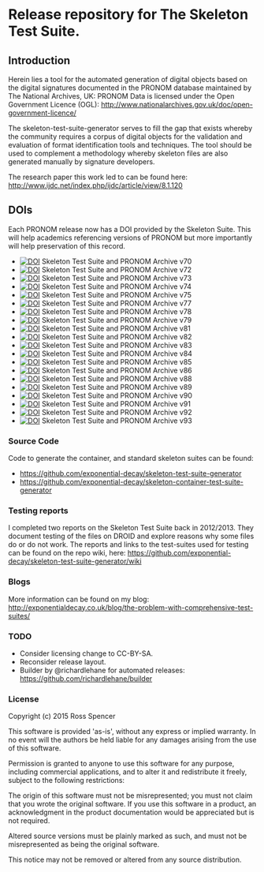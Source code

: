 # Release repository for The Skeleton Test Suite.

## Introduction

Herein lies a tool for the automated generation of digital objects based on the digital signatures documented in the PRONOM database maintained by The National Archives, UK: PRONOM Data is licensed under the Open Government Licence (OGL): http://www.nationalarchives.gov.uk/doc/open-government-licence/

The skeleton-test-suite-generator serves to fill the gap that exists whereby the community requires a corpus of digital objects for the validation and evaluation of format identification tools and techniques. The tool should be used to complement a methodology whereby skeleton files are also generated manually by signature developers.

The research paper this work led to can be found here: http://www.ijdc.net/index.php/ijdc/article/view/8.1.120

## DOIs

Each PRONOM release now has a DOI provided by the Skeleton Suite. This will help academics referencing versions of 
PRONOM but more importantly will help preservation of this record. 

* [![DOI](https://zenodo.org/badge/DOI/10.5281/zenodo.1004366.svg)](https://doi.org/10.5281/zenodo.1004366) Skeleton Test Suite and PRONOM Archive v70 
* [![DOI](https://zenodo.org/badge/DOI/10.5281/zenodo.1004368.svg)](https://doi.org/10.5281/zenodo.1004368) Skeleton Test Suite and PRONOM Archive v72
* [![DOI](https://zenodo.org/badge/DOI/10.5281/zenodo.1004370.svg)](https://doi.org/10.5281/zenodo.1004370) Skeleton Test Suite and PRONOM Archive v73
* [![DOI](https://zenodo.org/badge/DOI/10.5281/zenodo.1004372.svg)](https://doi.org/10.5281/zenodo.1004372) Skeleton Test Suite and PRONOM Archive v74
* [![DOI](https://zenodo.org/badge/DOI/10.5281/zenodo.1004374.svg)](https://doi.org/10.5281/zenodo.1004374) Skeleton Test Suite and PRONOM Archive v75
* [![DOI](https://zenodo.org/badge/DOI/10.5281/zenodo.1004378.svg)](https://doi.org/10.5281/zenodo.1004378) Skeleton Test Suite and PRONOM Archive v77
* [![DOI](https://zenodo.org/badge/DOI/10.5281/zenodo.1004381.svg)](https://doi.org/10.5281/zenodo.1004381) Skeleton Test Suite and PRONOM Archive v78
* [![DOI](https://zenodo.org/badge/DOI/10.5281/zenodo.1004385.svg)](https://doi.org/10.5281/zenodo.1004385) Skeleton Test Suite and PRONOM Archive v79
* [![DOI](https://zenodo.org/badge/DOI/10.5281/zenodo.1004387.svg)](https://doi.org/10.5281/zenodo.1004387) Skeleton Test Suite and PRONOM Archive v81
* [![DOI](https://zenodo.org/badge/DOI/10.5281/zenodo.1004389.svg)](https://doi.org/10.5281/zenodo.1004389) Skeleton Test Suite and PRONOM Archive v82
* [![DOI](https://zenodo.org/badge/DOI/10.5281/zenodo.1004391.svg)](https://doi.org/10.5281/zenodo.1004391) Skeleton Test Suite and PRONOM Archive v83
* [![DOI](https://zenodo.org/badge/DOI/10.5281/zenodo.1004395.svg)](https://doi.org/10.5281/zenodo.1004395) Skeleton Test Suite and PRONOM Archive v84
* [![DOI](https://zenodo.org/badge/DOI/10.5281/zenodo.1004399.svg)](https://doi.org/10.5281/zenodo.1004399) Skeleton Test Suite and PRONOM Archive v85
* [![DOI](https://zenodo.org/badge/DOI/10.5281/zenodo.1004403.svg)](https://doi.org/10.5281/zenodo.1004403) Skeleton Test Suite and PRONOM Archive v86
* [![DOI](https://zenodo.org/badge/DOI/10.5281/zenodo.1004405.svg)](https://doi.org/10.5281/zenodo.1004405) Skeleton Test Suite and PRONOM Archive v88
* [![DOI](https://zenodo.org/badge/DOI/10.5281/zenodo.1004409.svg)](https://doi.org/10.5281/zenodo.1004409) Skeleton Test Suite and PRONOM Archive v89
* [![DOI](https://zenodo.org/badge/DOI/10.5281/zenodo.1004415.svg)](https://doi.org/10.5281/zenodo.1004415) Skeleton Test Suite and PRONOM Archive v90
* [![DOI](https://zenodo.org/badge/DOI/10.5281/zenodo.1004419.svg)](https://doi.org/10.5281/zenodo.1004419) Skeleton Test Suite and PRONOM Archive v91
* [![DOI](https://zenodo.org/badge/DOI/10.5281/zenodo.1004423.svg)](https://doi.org/10.5281/zenodo.1004423) Skeleton Test Suite and PRONOM Archive v92
* [![DOI](https://zenodo.org/badge/DOI/10.5281/zenodo.1098334.svg)](https://doi.org/10.5281/zenodo.1098334) Skeleton Test Suite and PRONOM Archive v93

### Source Code

Code to generate the container, and standard skeleton suites can be found:

- https://github.com/exponential-decay/skeleton-test-suite-generator
- https://github.com/exponential-decay/skeleton-container-test-suite-generator

### Testing reports

I completed two reports on the Skeleton Test Suite back in 2012/2013. They document testing of the files on DROID and explore reasons why some files do or do not work. The reports and links to the test-suites used for testing can be found on the repo wiki, here: https://github.com/exponential-decay/skeleton-test-suite-generator/wiki

### Blogs

More information can be found on my blog: http://exponentialdecay.co.uk/blog/the-problem-with-comprehensive-test-suites/

### TODO

- Consider licensing change to CC-BY-SA.
- Reconsider release layout.
- Builder by @richardlehane for automated releases: https://github.com/richardlehane/builder 

### License

Copyright (c) 2015 Ross Spencer

This software is provided 'as-is', without any express or implied warranty. In no event will the authors be held liable for any damages arising from the use of this software.

Permission is granted to anyone to use this software for any purpose, including commercial applications, and to alter it and redistribute it freely, subject to the following restrictions:

The origin of this software must not be misrepresented; you must not claim that you wrote the original software. If you use this software in a product, an acknowledgment in the product documentation would be appreciated but is not required.

Altered source versions must be plainly marked as such, and must not be misrepresented as being the original software.

This notice may not be removed or altered from any source distribution.
